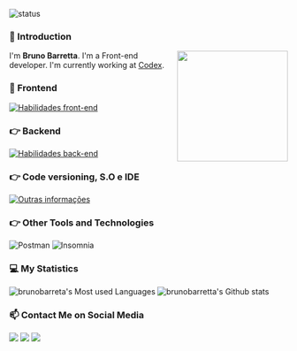 ![status](https://img.shields.io/badge/status-up-brightgreen)

### 👋 Introduction

<img align='right' src='https://user-images.githubusercontent.com/5713670/87202985-820dcb80-c2b6-11ea-9f56-7ec461c497c3.gif' width='200"'>

I'm **Bruno Barretta**. I'm a Front-end developer. I'm currently working at [Codex][2].

### 🚀 Frontend
[![Habilidades front-end](https://skillicons.dev/icons?i=html,css,js,ts,react,angular,tailwind,styledcomponents,redux
)](https://skillicons.dev)
 
### 👉 Backend
[![Habilidades back-end](https://skillicons.dev/icons?i=js,ts,nodejs,express,firebase,mongodb
)](https://skillicons.dev)

### 👉 Code versioning, S.O e IDE
[![Outras informações](https://skillicons.dev/icons?i=git,github,gitlab,vscode,atom
)](https://skillicons.dev)

### 👉 Other Tools and Technologies
![Postman](https://img.shields.io/badge/postman-FF6C37.svg?style=for-the-badge&logo=postman&logoColor=white)
![Insomnia](https://img.shields.io/badge/insomnia-purple.svg?style=for-the-badge&logo=insomnia&logoColor=white)

### 💻 My Statistics

![brunobarreta's Most used Languages](https://github-readme-stats.vercel.app/api/top-langs/?username=brunobarretta&theme=tokyonight&hide=java)
![brunobarretta's Github stats](https://github-readme-stats.vercel.app/api?username=brunobarretta&show_icons=true&theme=tokyonight&count_private=true)

### 📫 Contact Me on Social Media
<div> 
  <a target="_blank" href="https://www.instagram.com/barrettabruno/"><img src="https://img.shields.io/badge/-Instagram-%23E4405F?style=for-the-badge&logo=instagram&logoColor=white"></a>
  <a target="_blank" href="mailto: bruno.barretta@outlook.com"><img src="https://img.shields.io/badge/Microsoft_Outlook-0078D4?style=for-the-badge&logo=microsoft-outlook&logoColor=white"></a>
  <a target="_blank" href="https://www.linkedin.com/in/bruno-barretta-32440669/"><img src="https://img.shields.io/badge/-LinkedIn-%230077B5?style=for-the-badge&logo=linkedin&logoColor=white"></a> 
</div>

<!--
**brunobarretta/brunobarretta** is a ✨ _special_ ✨ repository because its `README.md` (this file) appears on your GitHub profile.
-->
[0]: https://www.instagram.com/barrettabruno/
[1]: https://www.linkedin.com/in/bruno-barretta-32440669/
[2]: https://codex.com.br/codex/
